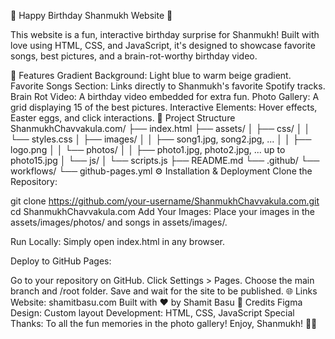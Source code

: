  🎉 Happy Birthday Shanmukh Website 🎂

This website is a fun, interactive birthday surprise for Shanmukh! Built with love using HTML, CSS, and JavaScript, it's designed to showcase favorite songs, best pictures, and a brain-rot-worthy birthday video.

🚀 Features
Gradient Background: Light blue to warm beige gradient.
Favorite Songs Section: Links directly to Shanmukh's favorite Spotify tracks.
Brain Rot Video: A birthday video embedded for extra fun.
Photo Gallery: A grid displaying 15 of the best pictures.
Interactive Elements: Hover effects, Easter eggs, and click interactions.
📁 Project Structure
ShanmukhChavvakula.com/
├── index.html
├── assets/
│   ├── css/
│   │   └── styles.css
│   ├── images/
│   │   ├── song1.jpg, song2.jpg, ...
│   │   ├── logo.png
│   │   └── photos/
│   │       ├── photo1.jpg, photo2.jpg, ... up to photo15.jpg
│   └── js/
│       └── scripts.js
├── README.md
└── .github/
    └── workflows/
        └── github-pages.yml
⚙️ Installation & Deployment
Clone the Repository:

git clone https://github.com/your-username/ShanmukhChavvakula.com.git
cd ShanmukhChavvakula.com
Add Your Images: Place your images in the assets/images/photos/ and songs in assets/images/.

Run Locally: Simply open index.html in any browser.

Deploy to GitHub Pages:

Go to your repository on GitHub.
Click Settings > Pages.
Choose the main branch and /root folder.
Save and wait for the site to be published.
🌐 Links
Website: shamitbasu.com
Built with ❤️ by Shamit Basu
🎨 Credits
Figma Design: Custom layout
Development: HTML, CSS, JavaScript
Special Thanks: To all the fun memories in the photo gallery!
Enjoy, Shanmukh! 🎉🎂
